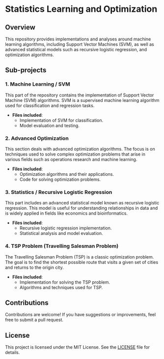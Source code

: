# Statistics Learning and Optimization

## Overview

This repository provides implementations and analyses around machine learning algorithms, including Support Vector Machines (SVM), as well as advanced statistical models such as recursive logistic regression, and optimization algorithms.

## Sub-projects

### 1. Machine Learning / SVM

This part of the repository contains the implementation of Support Vector Machine (SVM) algorithms. SVM is a supervised machine learning algorithm used for classification and regression tasks.

- **Files included**:
  - Implementation of SVM for classification.
  - Model evaluation and testing.

### 2. Advanced Optimization

This section deals with advanced optimization algorithms. The focus is on techniques used to solve complex optimization problems that arise in various fields such as operations research and machine learning.

- **Files included**:
  - Optimization algorithms and their applications.
  - Code for solving optimization problems.

### 3. Statistics / Recursive Logistic Regression

This part includes an advanced statistical model known as recursive logistic regression. This model is useful for understanding relationships in data and is widely applied in fields like economics and bioinformatics.

- **Files included**:
  - Recursive logistic regression implementation.
  - Statistical analysis and model evaluation.

### 4. TSP Problem (Travelling Salesman Problem)

The Travelling Salesman Problem (TSP) is a classic optimization problem. The goal is to find the shortest possible route that visits a given set of cities and returns to the origin city.

- **Files included**:
  - Implementation for solving the TSP problem.
  - Algorithms and techniques used for TSP.



## Contributions

Contributions are welcome! If you have suggestions or improvements, feel free to submit a pull request.

## License

This project is licensed under the MIT License. See the [LICENSE](./LICENSE) file for details.

